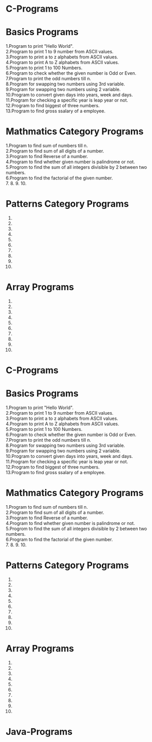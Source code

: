 # C-Programs

# Basics Programs
1.Program to print "Hello World".<br />
2.Program to print 1 to 9 number from ASCII values.<br />
3.Program to print a to z alphabets from ASCII values.<br />
4.Program to print A to Z alphabets from ASCII values.<br />
5.Program to print 1 to 100 Numbers.<br />
6.Program to check whether the given number is Odd or Even. <br />
7.Program to print the odd numbers till n.<br />
8.Program for swapping two numbers using 3rd variable.<br />
9.Program for swapping two numbers using 2 variable. <br />
10.Program to convert given days into years, week and days. <br />
11.Program for checking a specific year is leap year or not.<br />
12.Program to find biggest of three numbers.<br />
13.Program to find gross ssalary of a employee.<br />

# Mathmatics Category Programs
1.Program to find sum of numbers till n. <br />
2.Program to find sum of all digits of a number. <br />
3.Program to find Reverse of a number. <br />
4.Program to find whether given number is palindrome or not. <br />
5.Progrom to find the sum of all integers divisible by 2 between two numbers. <br />
6.Program to find the factorial of the given number. <br />
7.
8.
9.
10.


# Patterns Category Programs
1.
2. 
3.
4.
5.
6.
7.
8.
9.
10.

# Array Programs
1.
2.
3.
4.
5.
6.
7.
8.
9.
10.
# C-Programs

# Basics Programs
1.Program to print "Hello World".<br />
2.Program to print 1 to 9 number from ASCII values.<br />
3.Program to print a to z alphabets from ASCII values.<br />
4.Program to print A to Z alphabets from ASCII values.<br />
5.Program to print 1 to 100 Numbers.<br />
6.Program to check whether the given number is Odd or Even. <br />
7.Program to print the odd numbers till n.<br />
8.Program for swapping two numbers using 3rd variable.<br />
9.Program for swapping two numbers using 2 variable. <br />
10.Program to convert given days into years, week and days. <br />
11.Program for checking a specific year is leap year or not.<br />
12.Program to find biggest of three numbers.<br />
13.Program to find gross ssalary of a employee.<br />

# Mathmatics Category Programs
1.Program to find sum of numbers till n. <br />
2.Program to find sum of all digits of a number. <br />
3.Program to find Reverse of a number. <br />
4.Program to find whether given number is palindrome or not. <br />
5.Progrom to find the sum of all integers divisible by 2 between two numbers. <br />
6.Program to find the factorial of the given number. <br />
7.
8.
9.
10.


# Patterns Category Programs
1.
2. 
3.
4.
5.
6.
7.
8.
9.
10.

# Array Programs
1.
2.
3.
4.
5.
6.
7.
8.
9.
10.
# Java-Programs